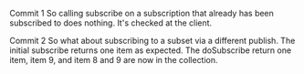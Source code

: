 Commit 1
So calling subscribe on a subscription that already has been subscribed to does nothing. It's checked at the client.

Commit 2
So what about subscribing to a subset via a different publish.
The initial subscribe returns one item as expected.
The doSubscribe return one item, item 9, and item 8 and 9 are now in the collection.